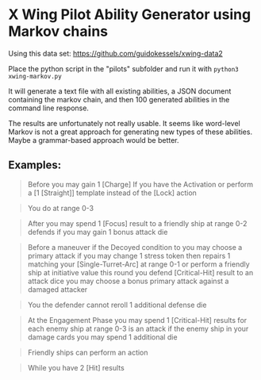 # X Wing Pilot Ability Generator using Markov chains

Using this data set: https://github.com/guidokessels/xwing-data2

Place the python script in the "pilots" subfolder and run it with ```python3 xwing-markov.py```

It will generate a text file with all existing abilities, a JSON document containing the markov chain, and then 100 generated abilities in the command line response.

The results are unfortunately not really usable. It seems like word-level Markov is not a great approach for generating new types of these abilities. Maybe a grammar-based approach would be better.

## Examples:
> Before you may gain 1 [Charge] If you have the Activation or perform a [1 [Straight]] template instead of the [Lock] action

> You do at range 0-3

> After you may spend 1 [Focus] result to a friendly ship at range 0-2 defends if you may gain 1 bonus attack die

> Before a maneuver if the Decoyed condition to you may choose a primary attack if you may change 1 stress token then repairs 1 matching your [Single-Turret-Arc] at range 0-1 or perform a friendly ship at initiative value this round you defend [Critical-Hit] result to an attack dice you may choose a bonus primary attack against a damaged attacker

> You the defender cannot reroll 1 additional defense die

> At the Engagement Phase you may spend 1 [Critical-Hit] results for each enemy ship at range 0-3 is an attack if the enemy ship in your damage cards you may spend 1 additional die

> Friendly ships can perform an action

> While you have 2 [Hit] results